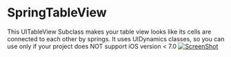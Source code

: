 SpringTableView
===============


This UITableView Subclass makes your table view 
looks like its cells are connected to each other by springs.
It uses UIDynamics classes, so you can use only if your project
does NOT support iOS version < 7.0
[![ScreenShot](https://raw.github.com/GabLeRoux/WebMole/master/ressources/WebMole_Youtube_Video.png)](http://youtu.be/HogSEquruzs)
